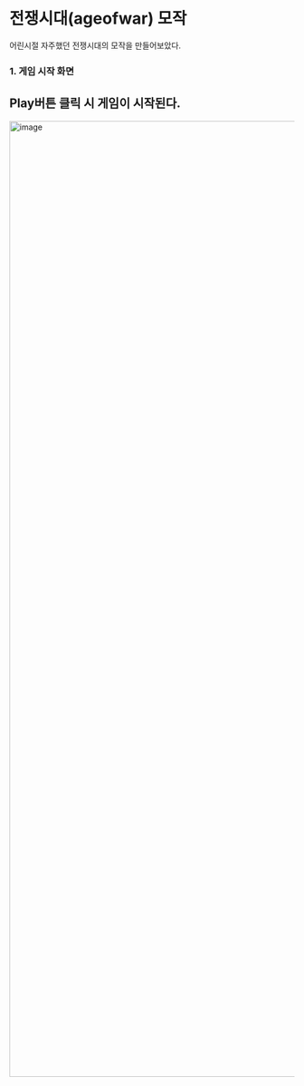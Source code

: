 # 전쟁시대(ageofwar) 모작

어린시절 자주했던 전쟁시대의 모작을 만들어보았다.

### 1. 게임 시작 화면
## Play버튼 클릭 시 게임이 시작된다.
<img width="1687" alt="image" src="https://github.com/20HyeonsuLee/beginer-retrospect-project/assets/127578418/4d0276e9-23fb-49f1-91e9-bba64fbb9927">


